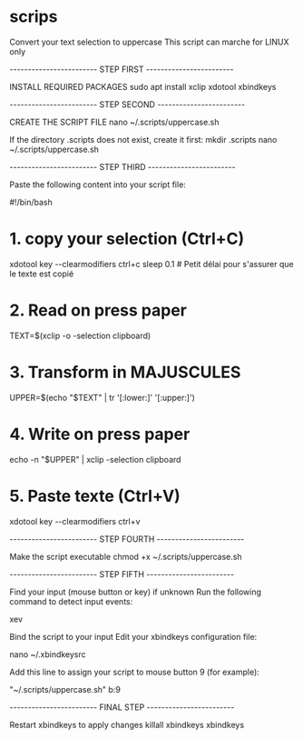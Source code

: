 # scrips
Convert your text selection to uppercase
This script can marche for LINUX only


------------------------          STEP FIRST          ------------------------

INSTALL REQUIRED PACKAGES
sudo apt install xclip xdotool xbindkeys

------------------------          STEP SECOND          ------------------------

CREATE THE SCRIPT FILE
nano ~/.scripts/uppercase.sh

If the directory .scripts does not exist, create it first:
mkdir .scripts
nano ~/.scripts/uppercase.sh

------------------------          STEP THIRD          ------------------------

Paste the following content into your script file:

#!/bin/bash

# 1. copy your selection (Ctrl+C)
xdotool key --clearmodifiers ctrl+c
sleep 0.1  # Petit délai pour s'assurer que le texte est copié

# 2. Read on press paper
TEXT=$(xclip -o -selection clipboard)

# 3. Transform in MAJUSCULES
UPPER=$(echo "$TEXT" | tr '[:lower:]' '[:upper:]')

# 4. Write on press paper
echo -n "$UPPER" | xclip -selection clipboard

# 5. Paste texte (Ctrl+V)
xdotool key --clearmodifiers ctrl+v


------------------------          STEP FOURTH          ------------------------

Make the script executable
chmod +x ~/.scripts/uppercase.sh

------------------------          STEP FIFTH          ------------------------

Find your input (mouse button or key) if unknown
Run the following command to detect input events:

xev

Bind the script to your input
Edit your xbindkeys configuration file:

nano ~/.xbindkeysrc

Add this line to assign your script to mouse button 9 (for example):

"~/.scripts/uppercase.sh"
  b:9

------------------------          FINAL STEP          ------------------------

Restart xbindkeys to apply changes
killall xbindkeys
xbindkeys


